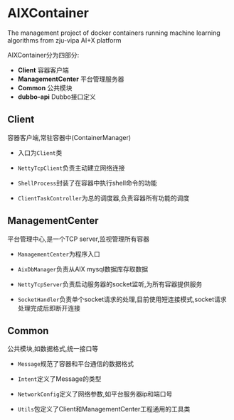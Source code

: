 # AIXContainer
The management project of docker containers running machine learning algorithms from zju-vipa AI+X platform

AIXContainer分为四部分:
- **Client**           容器客户端
- **ManagementCenter**   平台管理服务器
- **Common**             公共模块
- **dubbo-api**          Dubbo接口定义

## Client   
容器客户端,常驻容器中(ContainerManager)

- 入口为`Client`类

- `NettyTcpClient`负责主动建立网络连接

- `ShellProcess`封装了在容器中执行shell命令的功能

- `ClientTaskController`为总的调度器,负责容器所有功能的调度

## ManagementCenter   
平台管理中心,是一个TCP server,监视管理所有容器

- `ManagementCenter`为程序入口

- `AixDbManager`负责从AIX mysql数据库存取数据

- `NettyTcpServer`负责启动服务器的socket监听,为所有容器提供服务

- `SocketHandler`负责单个socket请求的处理,目前使用短连接模式,socket请求处理完成后即断开连接


## Common   
公共模块,如数据格式,统一接口等

- `Message`规范了容器和平台通信的数据格式

- `Intent`定义了Message的类型

- `NetworkConfig`定义了网络参数,如平台服务器ip和端口号

- `Utils`包定义了Client和ManagementCenter工程通用的工具类


